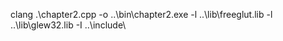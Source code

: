 clang .\chapter2.cpp -o ..\bin\chapter2.exe -l ..\lib\freeglut.lib -l ..\lib\glew32.lib  -I ..\include\